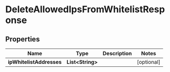 

# DeleteAllowedIpsFromWhitelistResponse


## Properties

Name | Type | Description | Notes
------------ | ------------- | ------------- | -------------
**ipWhitelistAddresses** | **List&lt;String&gt;** |  |  [optional]



